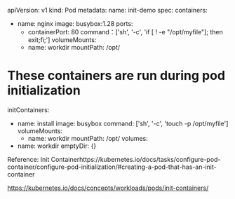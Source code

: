 apiVersion: v1
kind: Pod
metadata:
  name: init-demo
spec:
  containers:
  - name:  nginx
    image:  busybox:1.28
    ports:
    - containerPort: 80
    command：['sh', '-c', 'if [ ! -e "/opt/myfile"]; then exit;fi;']
    volumeMounts:
    - name: workdir
      mountPath: /opt/
  # These containers are run during pod initialization
  initContainers:
  - name: install
    image: busybox
    command: ['sh', '-c', 'touch -p /opt/myfile']
    volumeMounts:
    - name: workdir
      mountPath: /opt/
  volumes:
  - name: workdir
    emptyDir: {}

Reference: Init Containerhttps://kubernetes.io/docs/tasks/configure-pod-container/configure-pod-initialization/#creating-a-pod-that-has-an-init-container

https://kubernetes.io/docs/concepts/workloads/pods/init-containers/